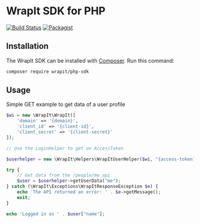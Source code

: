# WrapIt SDK for PHP

[![Build Status](https://travis-ci.org/WrapItDev/php-sdk.svg?branch=master)](https://travis-ci.org/WrapItDev/php-sdk)
[![Packagist](https://img.shields.io/packagist/v/wrapit/php-sdk.svg)](https://packagist.org/packages/wrapit/php-sdk)


## Installation

The WrapIt SDK can be installed with [Composer](https://getcomposer.org/). Run this command:

```sh
composer require wrapit/php-sdk
```

## Usage

Simple GET example to get data of a user profile
```php
$wi = new \WrapIt\WrapIt([
    'domain' => '{domain}',
    'client_id' => '{client-id}',
    'client_secret' => '{client-secret}'
]);

// Use the LoginHelper to get an AccessToken

$userhelper = new \WrapIt\Helpers\WrapItUserHelper($wi, "{access-token}");

try {
    // Get data from the /people/me api
    $user = $userhelper->getUserData("me");
} catch (\WrapIt\Exceptions\WrapItResponseException $e) {
    echo 'The API returned an error: ' . $e->getMessage();
    exit;
}

echo 'Logged in as ' . $user["name"];
```

